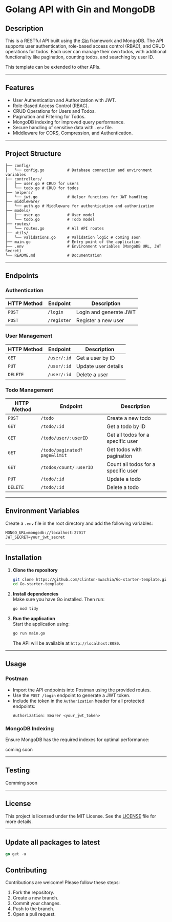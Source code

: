 # Golang API with Gin and MongoDB

## Description

This is a RESTful API built using the [Gin](https://github.com/gin-gonic/gin) framework and MongoDB. The API supports user authentication, role-based access control (RBAC), and CRUD operations for todos. Each user can manage their own todos, with additional functionality like pagination, counting todos, and searching by user ID.

This template can be extended to other APIs.

---

## Features

- User Authentication and Authorization with JWT.
- Role-Based Access Control (RBAC).
- CRUD Operations for Users and Todos.
- Pagination and Filtering for Todos.
- MongoDB indexing for improved query performance.
- Secure handling of sensitive data with `.env` file.
- Middleware for CORS, Compression, and Authentication.

---

## Project Structure

```plaintext
├── config/
│   └── config.go          # Database connection and environment variables
├── controllers/
│   ├── user.go # CRUD for users
│   └── todo.go # CRUD for todos
├── helpers/
│   └── jwt.go             # Helper functions for JWT handling
├── middleware/
│   └── auth.go # Middleware for authentication and authorization
├── models/
│   ├── user.go            # User model
│   └── todo.go            # Todo model
├── routes/
│   └── routes.go          # All API routes
├── utils/
│   └── validations.go     # Validation logic # coming soon
├── main.go                # Entry point of the application
├── .env                   # Environment variables (MongoDB URL, JWT Secret)
└── README.md              # Documentation
```

---

## Endpoints

### **Authentication**

| HTTP Method | Endpoint    | Description            |
| ----------- | ----------- | ---------------------- |
| `POST`      | `/login`    | Login and generate JWT |
| `POST`      | `/register` | Register a new user    |

### **User Management**

| HTTP Method | Endpoint    | Description         |
| ----------- | ----------- | ------------------- |
| `GET`       | `/user/:id` | Get a user by ID    |
| `PUT`       | `/user/:id` | Update user details |
| `DELETE`    | `/user/:id` | Delete a user       |

### **Todo Management**

| HTTP Method | Endpoint                     | Description                         |
| ----------- | ---------------------------- | ----------------------------------- |
| `POST`      | `/todo`                      | Create a new todo                   |
| `GET`       | `/todo/:id`                  | Get a todo by ID                    |
| `GET`       | `/todo/user/:userID`         | Get all todos for a specific user   |
| `GET`       | `/todo/paginated?page&limit` | Get todos with pagination           |
| `GET`       | `/todos/count/:userID`       | Count all todos for a specific user |
| `PUT`       | `/todo/:id`                  | Update a todo                       |
| `DELETE`    | `/todo/:id`                  | Delete a todo                       |

---

## Environment Variables

Create a `.env` file in the root directory and add the following variables:

```plaintext
MONGO_URL=mongodb://localhost:27017
JWT_SECRET=your_jwt_secret
```

---

## Installation

1. **Clone the repository**

   ```bash
   git clone https://github.com/clinton-mwachia/Go-starter-template.git
   cd Go-starter-template
   ```

2. **Install dependencies**  
   Make sure you have Go installed. Then run:

   ```bash
   go mod tidy
   ```

3. **Run the application**  
   Start the application using:

   ```bash
   go run main.go
   ```

   The API will be available at `http://localhost:8080`.

---

## Usage

### **Postman**

- Import the API endpoints into Postman using the provided routes.
- Use the `POST /login` endpoint to generate a JWT token.
- Include the token in the `Authorization` header for all protected endpoints:
  ```plaintext
  Authorization: Bearer <your_jwt_token>
  ```

### **MongoDB Indexing**

Ensure MongoDB has the required indexes for optimal performance:

coming soon

---

## Testing

Comming soon

---

## License

This project is licensed under the MIT License. See the [LICENSE](LICENSE) file for more details.

---

## Update all packages to latest

```go
go get -u
```

## Contributing

Contributions are welcome! Please follow these steps:

1. Fork the repository.
2. Create a new branch.
3. Commit your changes.
4. Push to the branch.
5. Open a pull request.
